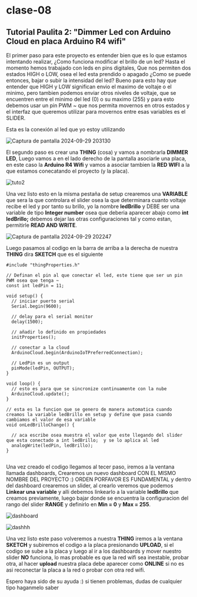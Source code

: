 # clase-08

## Tutorial Paulita 2: "Dimmer Led con Arduino Cloud en placa Arduino R4 wifi"

El primer paso para este proyecto es entender bien que es lo que estamos intentando realizar, ¿Como funciona modificar el brillo de un led?
Hasta el momento hemos trabajado con leds en pins digitales, Que nos permiten dos estados HIGH o LOW, osea el led esta prendido o apagado
¿Como se puede entonces, bajar o subir la intensidad del led? Bueno para esto hay que entender que HIGH y LOW significan envio el maximo 
de voltaje o el minimo, pero tambien podemos enviar otros niveles de voltaje, que se encuentren entre el minimo del led (0) o su maximo (255)
y para esto debemos usar un pin PWM ~ que nos permita movernos en otros estados y el interfaz que queremos utilizar para movernos entre esas
variables es el SLIDER.

Esta es la conexión al led que yo estoy utilizando 

![Captura de pantalla 2024-09-29 203130](https://github.com/user-attachments/assets/c5b83d8d-930b-4ebd-bfe0-7fc6747f0230)


El segundo paso es crear una **THING** (cosa) y vamos a nombrarla **DIMMER LED**, Luego vamos a en el lado derecho de la pantalla asociarle una placa,
en este caso la **Arduino R4 Wifi** y vamos a asociar tambien la **RED WIFI** a la que estamos conecatando el proyecto (y la placa).

![tuto2](https://github.com/user-attachments/assets/e7c492fd-47a9-42f3-9d6e-380397808d82)

Una vez listo esto en la misma pestaña de setup crearemos una **VARIABLE** que sera la que controlara el slider osea la que determinara cuanto voltaje
recibe el led y por tanto su brillo, yo la nombre **ledBrillo** y DEBE ser una variable de tipo **Integer number** osea que deberia aparecer abajo
como **int ledBrillo;** debemos dejar las otras configuraciones tal y como estan, permitirle **READ AND WRITE**.

![Captura de pantalla 2024-09-29 202247](https://github.com/user-attachments/assets/624d26e0-a45b-487c-b7c5-d43d8b63226c)



Luego pasamos al codigo en la barra de arriba a la derecha de nuestra **THING** dira **SKETCH** que es el siguiente

```
#include "thingProperties.h"

// Definan el pin al que conectar el led, este tiene que ser un pin PWM osea que tenga ~ 
const int ledPin = 11;

void setup() {
  // iniciar puerto serial
  Serial.begin(9600);

  // delay para el serial monitor
  delay(1500);

  // añadir lo definido en propiedades
  initProperties();

  // conectar a la cloud
  ArduinoCloud.begin(ArduinoIoTPreferredConnection);

  // LedPin es un output
  pinMode(ledPin, OUTPUT);
}

void loop() {
  // esto es para que se sincronize continuamente con la nube
  ArduinoCloud.update();
}

// esta es la funcion que se genero de manera automatica cuando creamos la variable ledBrillo en setup y define que pasa cuando cambiamos el valor de esa variable
void onLedBrilloChange() {

  // aca escribe osea muestra el valor que este llegando del slider que esta conectado a int ledBrillo;  y se lo aplica al led
  analogWrite(ledPin, ledBrillo);
}


```

Una vez creado el codigo llegamos al tecer paso, iremos a la ventana llamada dashboards, Crearemos un nuevo dashboard CON EL MISMO NOMBRE DEL PROYECTO
:) ORDEN PORFAVOR ES FUNDAMENTAL y dentro del dashboard crearemos un slider, al crearlo veremos que podemos **Linkear una variable** y alli debemos linkearlo
a la variable **ledBrillo** que creamos previamente, luego bajar donde se encuentra la configuracion del rango del slider **RANGE** y definirlo en **Min = 0** y
**Max = 255**.

![dashboard](https://github.com/user-attachments/assets/6b340b3e-6931-4608-8cec-615b5a938752)

![dashhh](https://github.com/user-attachments/assets/0f556818-bc02-463c-ac06-2b3249cd1d77)

Una vez listo este paso volveremos a nuestra **THING** iremos a la ventana **SKETCH** y subiremos el codigo a la placa presionando **UPLOAD**, si el codigo se
sube a la placa y luego al ir a los dashboards y mover nuestro slider **NO** funciona, lo mas probable es que la red wifi sea inestable, probar otra, al hacer 
**upload** nuestra placa debe aparecer como **ONLINE** si no es asi reconectar la placa a la red o probar con otra red wifi.

Espero haya sido de su ayuda :) si tienen problemas, dudas de cualquier tipo haganmelo saber 





